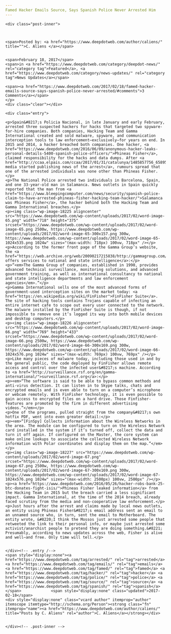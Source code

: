 ```yaml
---
Famed Hacker Emails Source, Says Spanish Police Never Arrested Him
---
```

<article class="post-listing post-18180 post type-post status-publish format-standard has-post-thumbnail hentry  tag-emails tag-famed tag-hacker tag-police tag-source tag-spanish">
    
    <div class="post-inner">
    
    
        
    <span>Posted by: <a href="https://www.deepdotweb.com/author/caliens/" title="">C. Aliens </a></span>
    
    
    <span>February 18, 2017</span>
    <span>in <a href="https://www.deepdotweb.com/category/deepdot-news/" rel="category tag">Featured</a>, <a href="https://www.deepdotweb.com/category/news-updates/" rel="category tag">News Updates</a></span>
    
    <span><a href="https://www.deepdotweb.com/2017/02/18/famed-hacker-emails-source-says-spanish-police-never-arrested/#comments">3 Comments</a></span>
    </p>
    <div class="clear"></div>
    
    <div class="entry">
    
    <p>Spain&#8217;s Policia Nacional, in late January and early February, arrested three suspected hackers for hacks that targeted two spyware-for-hire companies. Both companies, Hacking Team and Gamma International created and sold malware, spyware, and communication interception tools to law enforcement—exclusively—for years on end. In 2015 and 2014, a hacker breached both companies. One hacker, <a href="https://www.deepdotweb.com/2016/06/09/anonymous-hacker-leaks-personal-details-5400-spanish-police-officers/">Phineas Fisher</a>, claimed responsibility for the hacks and data dumps. After <a href="http://ccaa.elpais.com/ccaa/2017/01/31/catalunya/1485857756_658955.html">local media started publishing news of the arrest</a>, rumours spread that one of the arrested individuals was none other than Phineas Fisher.</p>
    <p>The National Police arrested two individuals in Barcelona, Spain, and one 33-year-old man in Salamanca. News outlets in Spain quickly reported that the man from <a href="https://www.bleepingcomputer.com/news/security/spanish-police-claim-to-have-arrested-phineas-fisher-hacking-team-hacker/">Salamanca was Phineas Fisher</a>, the hacker behind both the Hacking Team and Gamma International breaches.</p>
    <p><img class="wp-image-18225 aligncenter" src="https://www.deepdotweb.com/wp-content/uploads/2017/02/word-image-65.png" width="718" height="375" srcset="https://www.deepdotweb.com/wp-content/uploads/2017/02/word-image-65.png 2500w, https://www.deepdotweb.com/wp-content/uploads/2017/02/word-image-65-300x157.png 300w, https://www.deepdotweb.com/wp-content/uploads/2017/02/word-image-65-1024x535.png 1024w" sizes="(max-width: 718px) 100vw, 718px" /></p>
    <p>According to the former front page of the Gamma Group’s website, the <a href="https://web.archive.org/web/20090217215838/http://gammagroup.com/">company offers services to national and state intelligence</a>:</p>
    <p>“<em>The Gamma Group of companies, established in 1990, provides advanced technical surveillance, monitoring solutions, and advanced government training, as well as international consultancy to national and state intelligence departments and law enforcement agencies</em>.”</p>
    <p>Gamma International sells one of the most advanced forms of government-used interception sites on the market today: <a href="https://en.wikipedia.org/wiki/FinFisher">FinFisher Suite</a>. The site of hacking tools contains Trojans capable of infecting an entire internet cafe to scope out every user connected to the network. The malware installed by the FinFisher Suite is though, if not impossible to remove one it’s logged its way into both mobile devices and desktop computers.</p>
    <p><img class="wp-image-18226 aligncenter" src="https://www.deepdotweb.com/wp-content/uploads/2017/02/word-image-66.png" width="769" height="433" srcset="https://www.deepdotweb.com/wp-content/uploads/2017/02/word-image-66.png 2500w, https://www.deepdotweb.com/wp-content/uploads/2017/02/word-image-66-300x169.png 300w, https://www.deepdotweb.com/wp-content/uploads/2017/02/word-image-66-1024x576.png 1024w" sizes="(max-width: 769px) 100vw, 769px" /></p>
    <p>Like many pieces of malware today, including those used in and by the general public, the code deployed by FinFisher allows remote access and control over the infected user&#8217;s machine. According to <a href="http://surveillance.rsf.org/en/gamma-international/">surveillance.rsf.org</a>:</p>
    <p><em>“The software is said to be able to bypass common methods and anti-virus detection. It can listen in to Skype talks, chats and encrypted emails and is even able to turn on a computer’s microphone or webcam remotely. With FinFisher technology, it is even possible to gain access to encrypted files on a hard drive. Those Finfisher-features are promoted by the firm in different advertising videos.”</em></p>
    <p>One of the programs, pulled straight from the company&#8217;s own hotfix PDF, went into even greater detail:</p>
    <p><em>“[FinSpy] Collects information about the Wireless Networks in the area. The module can be configured to turn on the Wireless Network card installed in the system if it’s turned off, collect the data and turn it off again. If configured on the Master, the core system can make online lookups to associate the collected Wireless Network information with Polar coordinates and display them on the map.”</em></p>
    <p><img class="wp-image-18227" src="https://www.deepdotweb.com/wp-content/uploads/2017/02/word-image-67.png" srcset="https://www.deepdotweb.com/wp-content/uploads/2017/02/word-image-67.png 2500w, https://www.deepdotweb.com/wp-content/uploads/2017/02/word-image-67-300x169.png 300w, https://www.deepdotweb.com/wp-content/uploads/2017/02/word-image-67-1024x576.png 1024w" sizes="(max-width: 2500px) 100vw, 2500px" /></p>
    <p><a href="https://www.deepdotweb.com/2016/05/26/hacker-robs-bank-25-btc-donates-fight-isis/">Phineas Fisher leaked information</a> from the Hacking Team in 2015 but the breach carried a less significant impact. Gamma International, at the time of the 2014 breach, already faced scrutiny from the media and non-cooperative law enforcement.</p>
    <p>Just hours after the arrest and claims made by local news outlets, an entity using Phineas Fisher&#8217;s email address sent an email to an unnamed source who, in turn, sent the email to Motherboard. The entity wrote, &#8220;I think the Mossos just arrested some people that retweeted the link to their personal info, or maybe just arrested some activist/anarchist people to pretend they are doing something.&#8221; Presumably, according to news updates across the web, Fisher is alive and well—and free. Only time will tell.</p>
    
    
    </div><!-- .entry /-->
    <span style="display:none"><a href="https://www.deepdotweb.com/tag/arrested/" rel="tag">arrested</a> <a href="https://www.deepdotweb.com/tag/emails/" rel="tag">emails</a> <a href="https://www.deepdotweb.com/tag/famed/" rel="tag">famed</a> <a href="https://www.deepdotweb.com/tag/hacker/" rel="tag">hacker</a> <a href="https://www.deepdotweb.com/tag/police/" rel="tag">police</a> <a href="https://www.deepdotweb.com/tag/source/" rel="tag">source</a> <a href="https://www.deepdotweb.com/tag/spanish/" rel="tag">spanish</a></span>				<span style="display:none" class="updated">2017-02-18</span>
    <div style="display:none" class="vcard author" itemprop="author" itemscope itemtype="http://schema.org/Person"><strong class="fn" itemprop="name"><a href="https://www.deepdotweb.com/author/caliens/" title="Posts by C. Aliens" rel="author">C. Aliens</a></strong></div>
    
    
    </div><!-- .post-inner -->
</article><!-- .post-listing -->

